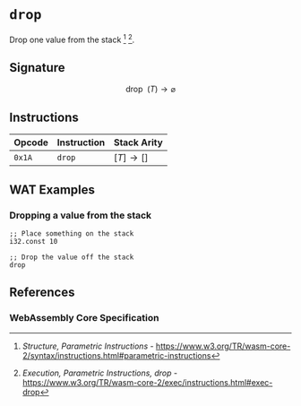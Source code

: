 
# `drop`

Drop one value from the stack [^§2.4.4] [^§4.4.4-drop].



## Signature

$$
\mathsf{drop} \enspace (T) \to \varnothing
$$



## Instructions

| Opcode | Instruction | Stack Arity     |
|--------|-------------|-----------------|
| `0x1A` | `drop`      | $[ T ] \to [ ]$ |



## WAT Examples

### Dropping a value from the stack

```wasm
;; Place something on the stack
i32.const 10

;; Drop the value off the stack
drop
```



## References

### WebAssembly Core Specification

[^§2.4.4]: _Structure, Parametric Instructions_ - <https://www.w3.org/TR/wasm-core-2/syntax/instructions.html#parametric-instructions>
[^§4.4.4-drop]: _Execution, Parametric Instructions, drop_ - <https://www.w3.org/TR/wasm-core-2/exec/instructions.html#exec-drop>
